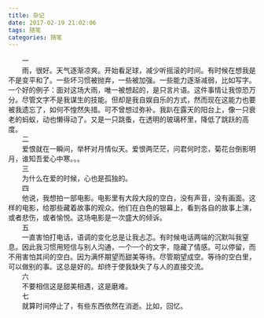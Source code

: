 ```yaml
---
title: 杂记
date: 2017-02-19 21:02:06
tags: 随笔
categories: 随笔
---
```

　　一  
　　雨，很好。天气逐渐凉爽。开始看足球，减少听摇滚的时间。有时候在想我是不是变平和了。一些坏习惯被抛弃，一些被加强。一些能力逐渐减弱，比如写字。一个好的例子：面对这场大雨，唯一被想起的，是只言片语。这件事情让我惊恐万分。尽管文字不是我谋生的技能。但却是我自娱自乐的方式，然而现在这能力也要被我遗忘了，如何不惶然失措。可不曾想过弥补。我趴在露天的阳台上，像一只衰老的蚂蚁，动也懒得动了。又是一只跳蚤，在透明的玻璃杯里，降低了跳跃的高度。<!--more-->    
　　二  
　　爱恨就在一瞬间，举杯对月情似天。爱恨两茫茫，问君何时恋，菊花台倒影明月，谁知吾爱心中寒。。。  
　　三  
　　为什么在爱的时候，心也是孤独的。  
　　四  
　　他说，我想拍一部电影。电影里有大段大段的空白，没有声音，没有画面。这样的电影，给那些藏着故事的观众。他们在白色的银幕上，看到各自的故事上演，或者悲伤，或者愉悦。这场电影是一次盛大的倾诉。  
　　五  
　　一直害怕打电话，语调的变化总是让我忐忑。有时候电话两端的沉默叫我窒息。因此我习惯用短信与别人沟通，一个一个的文字，隐藏了情感。可以停留，而不用害怕其间的空白。因为满怀期望而甜美等待。尽管期望成空。等待的空白里，可以做别的事。这总是好的。却终于使我缺失了与人的直接交流。  
　　六  
　　不要相信这是甜美相遇，这是磨难。  
　　七  
　　就算时间停止了，有些东西依然在消逝。比如，回忆。  